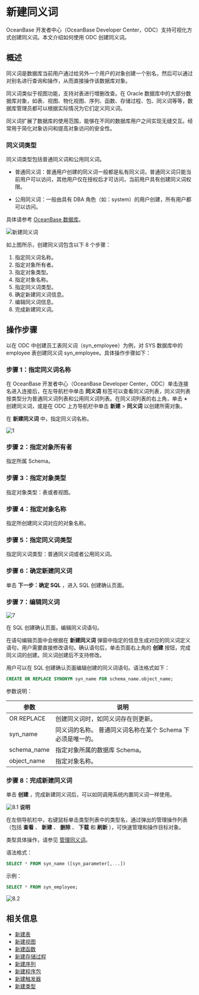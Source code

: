 新建同义词 
==========================

OceanBase 开发者中心（OceanBase Developer Center，ODC）支持可视化方式创建同义词。本文介绍如何使用 ODC 创建同义词。

概述 
-----------------------

同义词是数据库当前用户通过给另外一个用户的对象创建一个别名，然后可以通过对别名进行查询和操作，从而直接操作该数据库对象。

同义词类似于视图功能，支持对表进行增删改查。在 Oracle 数据库中的大部分数据库对象，如表、视图、物化视图、序列、函数、存储过程、包、同义词等等，数据库管理员都可以根据实际情况为它们定义同义词。

同义词扩展了数据库的使用范围，能够在不同的数据库用户之间实现无缝交互。经常用于简化对象访问和提高对象访问的安全性。

### 同义词类型 

同义词类型包括普通同义词和公用同义词。

* 普通同义词：普通用户创建的同义词一般都是私有同义词，普通同义词只能当前用户可以访问，其他用户仅在授权后才可访问，当前用户具有创建同义词权限。

  

* 公用同义词：一般由具有 DBA 角色（如：system）的用户创建，所有用户都可以访问。



具体请参考 [OceanBase 数据库](https://www.oceanbase.com/docs/enterprise/oceanbase-database/oceanbase-database/V3.2.2/synonyms)。

![新建同义词](https://obbusiness-private.oss-cn-shanghai.aliyuncs.com/doc/img/odc/340/%E6%96%B0%E5%BB%BA%E5%90%8C%E4%B9%89%E8%AF%8D-%E6%A6%82%E8%BF%B0.png)

如上图所示，创建同义词包含以下 8 个步骤：

1. 指定同义词名称。
2. 指定对象所有者。
3. 指定对象类型。
4. 指定对象名称。
5. 指定同义词类型。
6. 确定新建同义词信息。
7. 编辑同义词信息。
8. 完成新建同义词。

操作步骤 
-------------------------

以在 ODC 中创建员工表同义词（syn_employee）为例，对 SYS 数据库中的 employee 表创建同义词 syn_employee。具体操作步骤如下：

### 步骤 1：指定同义词名称

在 OceanBase 开发者中心（OceanBase Developer Center，ODC）单击连接名进入连接后，在左导航栏中单击 **同义词** 标签可以查看同义词列表，同义词列表按类型分为普通同义词列表和公用同义词列表。在同义词列表的右上角，单击 **+** 创建同义词，或是在 ODC 上方导航栏中单击 **新建** \> **同义词** 以创建所需对象。

在 **新建同义词** 中，指定同义词名称。

![1](https://obbusiness-private.oss-cn-shanghai.aliyuncs.com/doc/img/odc/333/%E6%96%B0%E5%BB%BA%E5%90%8C%E4%B9%89%E8%AF%8D-1.png)

### 步骤 2：指定对象所有者 

指定所属 Schema。

### 步骤 3：指定对象类型

指定对象类型：表或者视图。

### 步骤 4：指定对象名称

指定所创建同义词对应的对象名称。

### 步骤 5：指定同义词类型

指定同义词类型：普通同义词或者公用同义词。

### 步骤 6：确定新建同义词

单击 **下一步：确定 SQL** ，进入 SQL 创建确认页面。

### 步骤 7：编辑同义词

![7](https://obbusiness-private.oss-cn-shanghai.aliyuncs.com/doc/img/odc/340/%E6%96%B0%E5%BB%BA%E5%90%8C%E4%B9%89%E8%AF%8D-%E6%AD%A5%E9%AA%A47.png)

在 SQL 创建确认页面，编辑同义词语句。

在语句编辑页面中会根据在 **新建同义词** 弹窗中指定的信息生成对应的同义词定义语句，用户需要直接修改语句。确认语句后，单击页面右上角的 **创建** 按钮，完成同义词的创建。同义词创建后不支持修改。

用户可以在 SQL 创建确认页面编辑创建的同义词语句。语法格式如下：

```sql
CREATE OR REPLACE SYNONYM syn_name FOR schema_name.object_name;
```



参数说明：


|     参数      |                         说明                         |
|-------------|----------------------------------------------------|
| OR REPLACE  | 创建同义词时，如同义词存在则更新。                                  |
| syn_name    | 同义词的名称。 普通同义词名称在某个 Schema 下必须是唯一的。 |
| schema_name | 指定对象所属的数据库 Schema。                                 |
| object_name | 指定对象名称。                                            |



### 步骤 8：完成新建同义词

单击 **创建** ，完成新建同义词后，可以如同调用系统内置同义词一样使用。

![8.1](https://obbusiness-private.oss-cn-shanghai.aliyuncs.com/doc/img/odc/340/%E6%96%B0%E5%BB%BA%E5%90%8C%E4%B9%89%E8%AF%8D-%E6%AD%A5%E9%AA%A48.1.png)
**说明**



在左侧导航栏中，右键鼠标单击类型列表中的类型名，通过弹出的管理操作列表（包括 **查看** 、 **新建** 、 **删除** 、 **下载** 和 **刷新** ），可快速管理和操作目标对象。

类型具体操作，请参见 [管理同义词](../9.client-odc-synonym-objects/3.client-odc-manage-synonyms.md)。

语法格式：

```sql
SELECT * FROM syn_name ([syn_parameter[,...])
```



示例：

```sql
SELECT * FROM syn_employee;
```



![8.2](https://obbusiness-private.oss-cn-shanghai.aliyuncs.com/doc/img/odc/340/%E6%96%B0%E5%BB%BA%E5%90%8C%E4%B9%89%E8%AF%8D-%E6%AD%A5%E9%AA%A48.2.png)

相关信息 
-------------------------

* [新建表](../1.client-odc-table-objects/2.client-odc-create-a-table.md)
* [新建视图](../2.client-odc-view-objects/2.client-odc-create-a-view.md)
* [新建函数](../3.client-odc-function-objects/2.client-odc-create-a-function.md)
* [新建存储过程](../4.client-odc-stored-procedure-objects/2.client-odc-create-a-stored-procedure.md)
* [新建序列](../5.client-odc-sequence-objects/2.client-odc-create-a-sequence.md)
* [新建程序包](../6.client-odc-package-objects/2.client-odc-create-a-program-package.md)
* [新建触发器](../7.client-odc-trigger-objects/2.client-odc-create-a-trigger.md)
* [新建类型](../8.client-odc-type-objects/2.client-odc-create-a-type.md)
